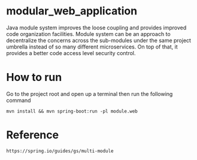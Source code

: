 # modular_web_application
Java module system improves the loose coupling and provides improved code organization facilities. Module system can be an approach to decentralize the concerns across the sub-modules under the same project umbrella instead of so many different microservices. On top of that, it provides a better code access level security control. 

# How to run

Go to the project root and open up a terminal then run the following command

``` mvn
mvn install && mvn spring-boot:run -pl module.web
```

# Reference

``` hyperlink
https://spring.io/guides/gs/multi-module
```
